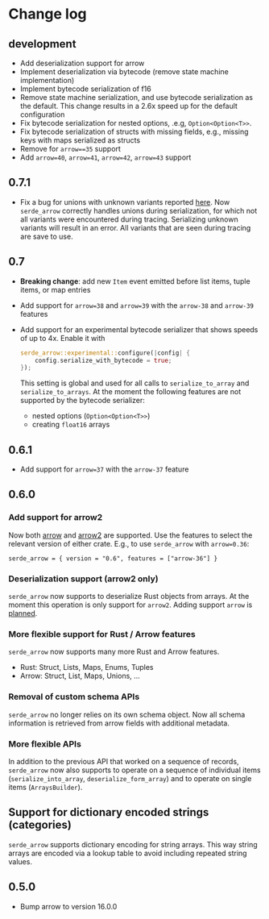 # Change log

## development

- Add deserialization support for arrow
- Implement deserialization via bytecode (remove state machine implementation)
- Implement bytecode serialization of f16
- Remove state machine serialization, and use bytecode serialization as the
  default. This change results in a 2.6x speed up for the default configuration
- Fix bytecode serialization for nested options, .e.g, `Option<Option<T>>`.
- Fix bytecode serialization of structs with missing fields, e.g., missing keys
  with maps serialized as structs
- Remove for `arrow==35` support
- Add `arrow=40`, `arrow=41`, `arrow=42`, `arrow=43` support

## 0.7.1

- Fix a bug for unions with unknown variants reported [here][issue-57]. Now
  `serde_arrow` correctly handles unions during serialization, for which not all
  variants were encountered during tracing. Serializing unknown variants will
  result in an error. All variants that are seen during tracing are save to use.

[issue-57]: https://github.com/chmp/serde_arrow/issues/57

## 0.7

- **Breaking change**: add new `Item` event emitted before list items, tuple
  items, or map entries
- Add support for `arrow=38` and `arrow=39` with the  `arrow-38` and `arrow-39`
  features
- Add support for an experimental bytecode serializer that shows speeds of up to
  4x. Enable it with

    ```rust
    serde_arrow::experimental::configure(|config| {
        config.serialize_with_bytecode = true;
    });
    ```

  This setting is global and used for all calls to `serialize_to_array` and
  `serialize_to_arrays`. At the moment the following features are not supported
  by the bytecode serializer:

  - nested options (`Option<Option<T>>`)
  - creating `float16` arrays

## 0.6.1

- Add support for `arrow=37` with the `arrow-37` feature

## 0.6.0

### Add support for arrow2

Now both [arrow][] and [arrow2][] are supported. Use the features to select the
relevant version of either crate. E.g., to use `serde_arrow` with `arrow=0.36`:

```
serde_arrow = { version = "0.6", features = ["arrow-36"] }
```

### Deserialization support (arrow2 only)

`serde_arrow` now supports to deserialize Rust objects from arrays. At the
moment this operation is only support for `arrow2`. Adding support `arrow` is
[planned](https://github.com/chmp/serde_arrow/issues/38).

### More flexible support for Rust / Arrow features

`serde_arrow` now supports many more Rust and Arrow features.

- Rust: Struct, Lists, Maps, Enums, Tuples
- Arrow: Struct, List, Maps, Unions, ...

### Removal of custom schema APIs

`serde_arrow` no longer relies on its own schema object. Now all schema
information is retrieved from arrow fields with additional metadata.

### More flexible APIs

In addition to the previous API that worked on a sequence of records,
`serde_arrow` now also supports to operate on a sequence of individual items
(`serialize_into_array`, `deserialize_form_array`) and to operate on single
items (`ArraysBuilder`).

## Support for dictionary encoded strings (categories)

`serde_arrow` supports dictionary encoding for string arrays. This way string
arrays are encoded via a lookup table to avoid including repeated string values.

## 0.5.0

- Bump arrow to version 16.0.0

[arrow]: https://github.com/apache/arrow-rs
[arrow2]: https://github.com/jorgecarleitao/arrow2
[polars]: https://github.com/pola-rs/polars
[arrow2-to-arrow]: ./arrow2-to-arrow
